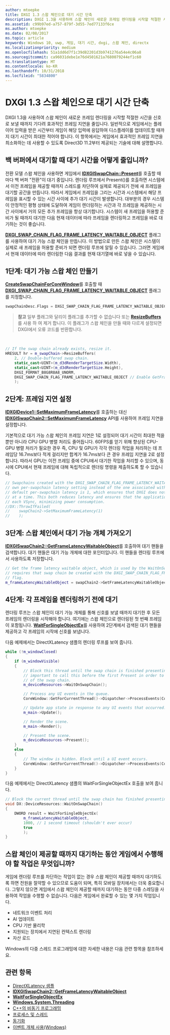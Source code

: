 ```yaml
---
author: mtoepke
title: DXGI 1.3 스왑 체인으로 대기 시간 단축
description: DXGI 1.3을 사용하여 스왑 체인이 새로운 프레임 렌더링을 시작할 적절한 시간을 신호로 보낼 때까지 기다려 효과적인 프레임 지연을 줄입니다.
ms.assetid: c99b97ed-a757-879f-3d55-7ed77133f6ce
ms.author: mtoepke
ms.date: 02/08/2017
ms.topic: article
keywords: Windows 10, uwp, 게임, 대기 시간, dxgi, 스왑 체인, directx
ms.localizationpriority: medium
ms.openlocfilehash: 51a1dd6d7f1c39d82201d3b9741276a54e4c06a8
ms.sourcegitcommit: ca96031debe1e76d4501621a7680079244ef1c60
ms.translationtype: MT
ms.contentlocale: ko-KR
ms.lasthandoff: 10/31/2018
ms.locfileid: "5834800"
---
```

# <a name="reduce-latency-with-dxgi-13-swap-chains"></a>DXGI 1.3 스왑 체인으로 대기 시간 단축



DXGI 1.3을 사용하여 스왑 체인이 새로운 프레임 렌더링을 시작할 적절한 시간을 신호로 보낼 때까지 기다려 효과적인 프레임 지연을 줄입니다. 일반적으로 게임에서는 플레이어 입력을 받은 시간부터 게임이 해당 입력에 응답하여 디스플레이를 업데이트할 때까지 대기 시간이 최대한 적어야 합니다. 이 항목에서는 게임에서 효과적인 프레임 지연을 최소화하는 데 사용할 수 있도록 Direct3D 11.2부터 제공되는 기술에 대해 설명합니다.

## <a name="how-does-waiting-on-the-back-buffer-reduce-latency"></a>백 버퍼에서 대기할 때 대기 시간을 어떻게 줄입니까?


전환 모델 스왑 체인을 사용하면 게임에서 [**IDXGISwapChain::Present**](https://msdn.microsoft.com/library/windows/desktop/bb174576)를 호출할 때마다 백 버퍼 "전환"이 대기 중입니다. 렌더링 루프에서 Present()를 호출하면 시스템에서 이전 프레임을 제공할 때까지 스레드를 차단하여 실제로 제공되기 전에 새 프레임을 대기할 공간을 만듭니다. 따라서 게임에서 프레임을 그리는 시간과 시스템에서 해당 프레임을 표시할 수 있는 시간 사이에 추가 대기 시간이 발생합니다. 대부분의 경우 시스템이 안정적인 평형 상태에 도달하여 게임이 렌더링하는 시간과 각 프레임을 제공하는 시간 사이에서 거의 모든 추가 프레임을 항상 대기합니다. 시스템이 새 프레임을 허용할 준비가 될 때까지 대기한 다음 현재 데이터에 따라 프레임을 렌더링하고 프레임을 바로 대기하는 것이 좋습니다.

[**DXGI\_SWAP\_CHAIN\_FLAG\_FRAME\_LATENCY\_WAITABLE\_OBJECT**](https://msdn.microsoft.com/library/windows/desktop/bb173076) 플래그를 사용하여 대기 가능 스왑 체인을 만듭니다. 이 방법으로 만든 스왑 체인은 시스템이 실제로 새 프레임을 허용할 준비가 되면 렌더링 루프에 알릴 수 있습니다. 그러면 게임에서 현재 데이터에 따라 렌더링한 다음 결과를 현재 대기열에 바로 넣을 수 있습니다.

## <a name="step-1-create-a-waitable-swap-chain"></a>1단계: 대기 가능 스왑 체인 만들기


[**CreateSwapChainForCoreWindow**](https://msdn.microsoft.com/library/windows/desktop/hh404559)를 호출할 때 [**DXGI\_SWAP\_CHAIN\_FLAG\_FRAME\_LATENCY\_WAITABLE\_OBJECT**](https://msdn.microsoft.com/library/windows/desktop/bb173076) 플래그를 지정합니다.

```cpp
swapChainDesc.Flags = DXGI_SWAP_CHAIN_FLAG_FRAME_LATENCY_WAITABLE_OBJECT; // Enable GetFrameLatencyWaitableObject().
```

> **참고**  일부 플래그와 달리이 플래그를 추가할 수 없습니다 또는 [**ResizeBuffers**](https://msdn.microsoft.com/library/windows/desktop/bb174577)를 사용 하 여 제거 합니다. 이 플래그가 스왑 체인을 만들 때와 다르게 설정되면 DXGI에서 오류 코드를 반환합니다.

 

```cpp
// If the swap chain already exists, resize it.
HRESULT hr = m_swapChain->ResizeBuffers(
    2, // Double-buffered swap chain.
    static_cast<UINT>(m_d3dRenderTargetSize.Width),
    static_cast<UINT>(m_d3dRenderTargetSize.Height),
    DXGI_FORMAT_B8G8R8A8_UNORM,
    DXGI_SWAP_CHAIN_FLAG_FRAME_LATENCY_WAITABLE_OBJECT // Enable GetFrameLatencyWaitableObject().
    );
```

## <a name="step-2-set-the-frame-latency"></a>2단계: 프레임 지연 설정


[**IDXGIDevice1::SetMaximumFrameLatency**](https://msdn.microsoft.com/library/windows/desktop/ff471334)를 호출하는 대신 [**IDXGISwapChain2::SetMaximumFrameLatency**](https://msdn.microsoft.com/library/windows/desktop/dn268313) API를 사용하여 프레임 지연을 설정합니다.

기본적으로 대기 가능 스왑 체인의 프레임 지연은 1로 설정되어 대기 시간이 최대한 적을 뿐만 아니라 CPU GPU 병렬 처리도 줄어듭니다. 60FPS를 얻기 위해 향상된 CPU-GPU 병렬 처리가 필요한 경우 즉, CPU 및 GPU가 각각 렌더링 작업을 처리하는 데 프레임당 16.7ms보다 적게 걸리지만 합계가 16.7ms보다 큰 경우 프레임 지연을 2로 설정합니다. 따라서 GPU는 이전 프레임 중에 CPU에서 대기한 작업을 처리할 수 있으며, 동시에 CPU에서 현재 프레임에 대해 독립적으로 렌더링 명령을 제출하도록 할 수 있습니다.

```cpp
// Swapchains created with the DXGI_SWAP_CHAIN_FLAG_FRAME_LATENCY_WAITABLE_OBJECT flag use their
// own per-swapchain latency setting instead of the one associated with the DXGI device. The
// default per-swapchain latency is 1, which ensures that DXGI does not queue more than one frame
// at a time. This both reduces latency and ensures that the application will only render after
// each VSync, minimizing power consumption.
//DX::ThrowIfFailed(
//    swapChain2->SetMaximumFrameLatency(1)
//    );
```

## <a name="step-3-get-the-waitable-object-from-the-swap-chain"></a>3단계: 스왑 체인에서 대기 가능 개체 가져오기


[**IDXGISwapChain2::GetFrameLatencyWaitableObject**](https://msdn.microsoft.com/library/windows/desktop/dn268309)를 호출하여 대기 핸들을 검색합니다. 대기 핸들은 대기 가능 개체에 대한 포인터입니다. 이 핸들을 렌더링 루프에서 사용하도록 저장합니다.

```cpp
// Get the frame latency waitable object, which is used by the WaitOnSwapChain method. This
// requires that swap chain be created with the DXGI_SWAP_CHAIN_FLAG_FRAME_LATENCY_WAITABLE_OBJECT
// flag.
m_frameLatencyWaitableObject = swapChain2->GetFrameLatencyWaitableObject();
```

## <a name="step-4-wait-before-rendering-each-frame"></a>4단계: 각 프레임을 렌더링하기 전에 대기


렌더링 루프는 스왑 체인이 대기 가능 개체를 통해 신호를 보낼 때까지 대기한 후 모든 프레임의 렌더링을 시작해야 합니다. 여기에는 스왑 체인으로 렌더링된 첫 번째 프레임이 포함됩니다. [**WaitForSingleObjectEx**](https://msdn.microsoft.com/library/windows/desktop/ms687036)를 사용하여 2단계에서 검색된 대기 핸들을 제공하고 각 프레임의 시작에 신호를 보냅니다.

다음 예제에서는 DirectXLatency 샘플의 렌더링 루프를 보여 줍니다.

```cpp
while (!m_windowClosed)
{
    if (m_windowVisible)
    {
        // Block this thread until the swap chain is finished presenting. Note that it is
        // important to call this before the first Present in order to minimize the latency
        // of the swap chain.
        m_deviceResources->WaitOnSwapChain();

        // Process any UI events in the queue.
        CoreWindow::GetForCurrentThread()->Dispatcher->ProcessEvents(CoreProcessEventsOption::ProcessAllIfPresent);

        // Update app state in response to any UI events that occurred.
        m_main->Update();

        // Render the scene.
        m_main->Render();

        // Present the scene.
        m_deviceResources->Present();
    }
    else
    {
        // The window is hidden. Block until a UI event occurs.
        CoreWindow::GetForCurrentThread()->Dispatcher->ProcessEvents(CoreProcessEventsOption::ProcessOneAndAllPending);
    }
}
```

다음 예제에서는 DirectXLatency 샘플의 WaitForSingleObjectEx 호출을 보여 줍니다.

```cpp
// Block the current thread until the swap chain has finished presenting.
void DX::DeviceResources::WaitOnSwapChain()
{
    DWORD result = WaitForSingleObjectEx(
        m_frameLatencyWaitableObject,
        1000, // 1 second timeout (shouldn't ever occur)
        true
        );
}
```

## <a name="what-should-my-game-do-while-it-waits-for-the-swap-chain-to-present"></a>스왑 체인이 제공할 때까지 대기하는 동안 게임에서 수행해야 할 작업은 무엇입니까?


게임에 렌더링 루프를 차단하는 작업이 없는 경우 스왑 체인이 제공할 때까지 대기하도록 하면 전원을 절약할 수 있으므로 도움이 되며, 특히 모바일 장치에서는 더욱 중요합니다. 그렇지 않으면 게임에서 스왑 체인이 제공할 때까지 대기하는 동안 다중 스레딩을 사용하여 작업을 수행할 수 없습니다. 다음은 게임에서 완료할 수 있는 몇 가지 작업입니다.

-   네트워크 이벤트 처리
-   AI 업데이트
-   CPU 기반 물리학
-   지원되는 장치에서 지연된 컨텍스트 렌더링
-   자산 로드

Windows의 다중 스레드 프로그래밍에 대한 자세한 내용은 다음 관련 항목을 참조하세요.

## <a name="related-topics"></a>관련 항목


* [DirectXLatency 샘플](http://go.microsoft.com/fwlink/p/?LinkID=317361)
* [**IDXGISwapChain2::GetFrameLatencyWaitableObject**](https://msdn.microsoft.com/library/windows/desktop/dn268309)
* [**WaitForSingleObjectEx**](https://msdn.microsoft.com/library/windows/desktop/ms687036)
* [**Windows.System.Threading**](https://msdn.microsoft.com/library/windows/apps/br229642)
* [C++의 비동기 프로그래밍](https://msdn.microsoft.com/library/windows/apps/mt187334)
* [프로세스 및 스레드](https://msdn.microsoft.com/library/windows/desktop/ms684841)
* [동기화](https://msdn.microsoft.com/library/windows/desktop/ms686353)
* [이벤트 개체 사용(Windows)](https://msdn.microsoft.com/library/windows/desktop/ms686915)

 

 




